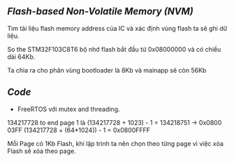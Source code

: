 ***Flash-based Non-Volatile Memory (NVM)***
------------

Tìm tài liệu flash memory address của IC và xác định vùng flash ta sẽ ghi dữ liệu.

So the STM32F103C8T6 bộ nhớ flash bắt đầu từ 0x08000000 và có chiều dài 64Kb.

Ta chia ra cho phân vùng bootloader là 8Kb và mainapp sẽ còn 56Kb

***Code***
-------------

- FreeRTOS với mutex and threading.



134217728 to end page 1 là (134217728 + 1023) - 1 = 134218751 -> 0x0800 03FF
(134217728 + (64*1024)) - 1 = 0x0800FFFF

Mỗi Page có 1Kb Flash, khi lập trình ta nên chọn theo từng page vì việc xóa Flash sẽ xóa theo page.
